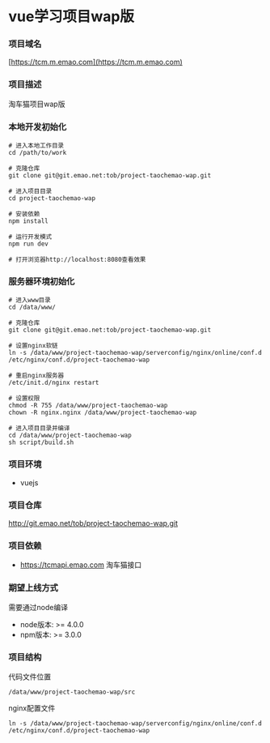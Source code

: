 # vue学习项目wap版
### 项目域名
[https://tcm.m.emao.com](https://tcm.m.emao.com)

### 项目描述
淘车猫项目wap版

### 本地开发初始化
```
# 进入本地工作目录
cd /path/to/work

# 克隆仓库
git clone git@git.emao.net:tob/project-taochemao-wap.git

# 进入项目目录
cd project-taochemao-wap

# 安装依赖
npm install

# 运行开发模式
npm run dev

# 打开浏览器http://localhost:8080查看效果
```


### 服务器环境初始化
```
# 进入www目录
cd /data/www/

# 克隆仓库
git clone git@git.emao.net:tob/project-taochemao-wap.git

# 设置nginx软链
ln -s /data/www/project-taochemao-wap/serverconfig/nginx/online/conf.d /etc/nginx/conf.d/project-taochemao-wap

# 重启nginx服务器
/etc/init.d/nginx restart

# 设置权限
chmod -R 755 /data/www/project-taochemao-wap
chown -R nginx.nginx /data/www/project-taochemao-wap

# 进入项目目录并编译
cd /data/www/project-taochemao-wap
sh script/build.sh
```


### 项目环境
* vuejs

### 项目仓库
http://git.emao.net/tob/project-taochemao-wap.git

### 项目依赖
* https://tcmapi.emao.com 淘车猫接口

### 期望上线方式
需要通过node编译
* node版本: >= 4.0.0
* npm版本: >= 3.0.0

### 项目结构
代码文件位置

`/data/www/project-taochemao-wap/src`

nginx配置文件

`ln -s /data/www/project-taochemao-wap/serverconfig/nginx/online/conf.d /etc/nginx/conf.d/project-taochemao-wap`



